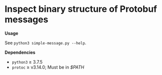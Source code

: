 # Inspect binary structure of Protobuf messages

**Usage**

See `python3 simple-message.py --help`.

**Dependencies**

- `python3` ≥ 3.7.5
- `protoc` ≥ v3.14.0; Must be in *$PATH*